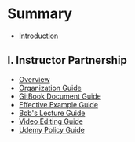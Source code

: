 # Summary
* [Introduction](README.md)

## I. Instructor Partnership
* [Overview](/content/course-creation/overview.md)
* [Organization Guide](/content/course-creation/file-organization-guide.md)  
* [GitBook Document Guide](/content/course-creation/gitbook-document-guide.md)
* [Effective Example Guide](/content/course-creation/effective-example-guide.md)
* [Bob's Lecture Guide](/content/course-creation/bob-lecture-guide.md)
* [Video Editing Guide](/content/course-creation/video-editing-guide.md)
* [Udemy Policy Guide](/content/course-creation/udemy-policy-guide.md)


<!-- ## II. Promotion
* [Overview](/content/promotion/overview.md)
* [Personal Branding](/content/promotion/personal-branding.md)
* [Lead Generation](/content/promotion/lead-generation.md)
* [Student Management](/content/promotion/student-management.md) -->


<!-- ### Mission
* [Execution](/content/mission/execution.md)
  * [Revenue Stream](/content/mission/execution.md#revenue)
  * [Roles](/content/mission/execution.md#roles)
  * [Strategy](/content/mission/execution.md#strategy)
* [Exponential Organizations](/content/mission/exponential_organizations.md)
* [Key Performance Indicators](/content/mission/KPI.md)
* [Education Industry](/content/mission/education_industry.md) -->

<!-- ### Finance
* [Tax](/content/finance/tax.md) -->

